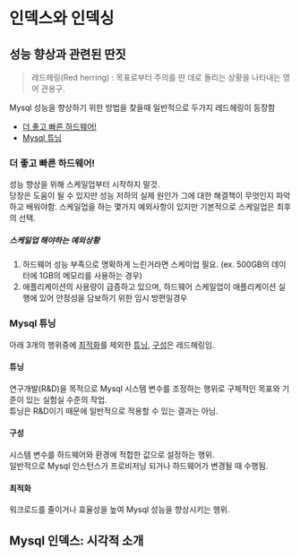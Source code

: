 # 인덱스와 인덱싱

## 성능 향상과 관련된 딴짓

> 레드헤링(Red herring) : 목표로부터 주의를 딴 데로 돌리는 상황을 나타내는 영어 관용구.

Mysql 성능을 향상하기 위한 방법을 찾을때 일반적으로 두가지 레드헤링이 등장함

- [더 좋고 빠른 하드웨어!](#더-좋고-빠른-하드웨어)
- [Mysql 튜닝](#mysql-튜닝-)

### 더 좋고 빠른 하드웨어!

성능 향상을 위해 스케일업부터 시작하지 말것.   
당장은 도움이 될 수 있지만 성능 저하의 실제 원인가 그에 대한 해결책이 무엇인지 파악하고 배워야함.
스케일업을 하는 몇가지 예외사항이 있지만 기본적으로 스케일업은 최후의 선택.

##### 스케일업 해야하는 예외상황

1. 하드웨어 성능 부족으로 명확하게 느린거라면 스케이업 필요. (ex. 500GB의 데이터에 1GB의 메모리를 사용하는 경우)
2. 애플리케이션의 사용량이 급증하고 있으며, 하드웨어 스케일업이 애플리케이션 실행에 있어 안정성을 담보하기 위한 임시 방편일경우

### Mysql 튜닝

아래 3개의 행위중에 [최적화](#최적화)를 제외한 [튜닝](#튜닝), [구성](#구성)은 레드헤링임.

#### 튜닝

연구개발(R&D)을 목적으로 Mysql 시스템 변수를 조정하는 행위로 구체적인 목표와 기준이 있는 실험실 수준의 작업.   
튜닝은 R&D이기 때문에 일반적으로 적용할 수 있는 결과는 아님.

#### 구성

시스템 변수를 하드웨어와 환경에 적합한 값으로 설정하는 행위.   
일반적으로 Mysql 인스턴스가 프로비저닝 되거나 하드웨어가 변경될 때 수행됨.

#### 최적화

워크로드를 줄이거나 효율성을 높여 Mysql 성능을 향상시키는 행위.

## Mysql 인덱스: 시각적 소개
